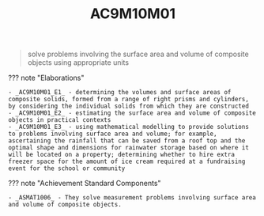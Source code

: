 ﻿---
backlinks:
- title: Learning Areas
  url: /memex/sense/Teaching/Curriculum/v9/v9-learning-areas.html
tags: australian-curriculum
title: AC9M10M01
type: note
---
> solve problems involving the surface area and volume of composite objects using appropriate units

??? note "Elaborations"

	- _AC9M10M01_E1_ - determining the volumes and surface areas of composite solids, formed from a range of right prisms and cylinders, by considering the individual solids from which they are constructed
	- _AC9M10M01_E2_ - estimating the surface area and volume of composite objects in practical contexts
	- _AC9M10M01_E3_ - using mathematical modelling to provide solutions to problems involving surface area and volume; for example, ascertaining the rainfall that can be saved from a roof top and the optimal shape and dimensions for rainwater storage based on where it will be located on a property; determining whether to hire extra freezer space for the amount of ice cream required at a fundraising event for the school or community
??? note "Achievement Standard Components"

	- _ASMAT1006_ - They solve measurement problems involving surface area and volume of composite objects.